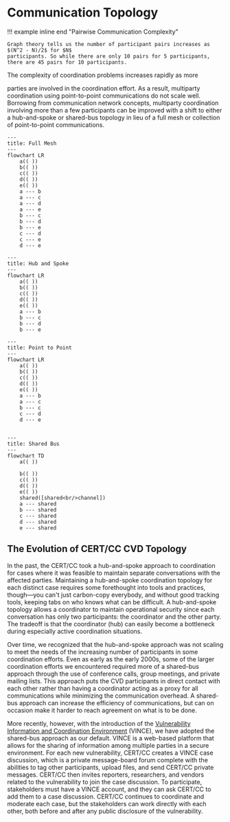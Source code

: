 # Communication Topology

!!! example inline end "Pairwise Communication Complexity"

    Graph theory tells us the number of participant pairs increases as $(N^2 - N)/2$ for $N$
    participants. So while there are only 10 pairs for 5 participants, there are 45 pairs for 10 participants.
    

<!--start-->The complexity of coordination problems increases rapidly as more
parties are involved in the coordination effort.
As a result, multiparty coordination using point-to-point
communications do not scale well.<!--end--> 
Borrowing from communication network
concepts, multiparty coordination involving more than a few participants
can be improved with a shift to either a hub-and-spoke or shared-bus
topology in lieu of a full mesh or collection of point-to-point
communications.

<div class="grid cards" markdown>

```mermaid
---
title: Full Mesh
---
flowchart LR
    a(( ))
    b(( ))
    c(( ))
    d(( ))
    e(( ))
    a --- b
    a --- c
    a --- d
    a --- e
    b --- c
    b --- d
    b --- e
    c --- d
    c --- e
    d --- e
```

```mermaid
---
title: Hub and Spoke
---
flowchart LR
    a(( ))
    b(( ))
    c(( ))
    d(( ))
    e(( ))
    a --- b
    b --- c
    b --- d
    b --- e
```

```mermaid
---
title: Point to Point
---
flowchart LR
    a(( ))
    b(( ))
    c(( ))
    d(( ))
    e(( ))
    a --- b
    a --- c
    b --- c
    c --- d
    d --- e
    
```

```mermaid
---
title: Shared Bus
---
flowchart TD
    a(( ))
  
    b(( ))
    c(( ))
    d(( ))
    e(( ))
    shared([shared<br/>channel])
    a --- shared
    b --- shared
    c --- shared
    d --- shared
    e --- shared
```

</div>

## The Evolution of CERT/CC CVD Topology

In the past, the CERT/CC took a hub-and-spoke approach to coordination
for cases where it was feasible to maintain separate conversations with
the affected parties. Maintaining a hub-and-spoke
coordination topology for each distinct case requires some forethought
into tools and practices, though&mdash;you can't just carbon-copy
everybody, and without good tracking tools, keeping tabs on who knows
what can be difficult. A hub-and-spoke topology allows a coordinator to
maintain operational security since each conversation has only two
participants: the coordinator and the other party. The tradeoff is that
the coordinator (hub) can easily become a bottleneck during especially
active coordination situations.

Over time, we recognized that the hub-and-spoke approach was not
scaling to meet the needs of the increasing number of participants in
some coordination efforts. 
Even as early as the early 2000s, some of the larger coordination efforts we encountered
required more of a shared-bus approach through the use of conference
calls, group meetings, and private mailing lists. This approach puts the
CVD participants in direct contact with each other rather than having a
coordinator acting as a proxy for all communications while minimizing
the communication overhead. A shared-bus approach can increase the
efficiency of communications, but can on occasion make it harder to
reach agreement on what is to be done.

More recently, however, with the introduction of the 
[Vulnerability Information and Coordination Environment](https://insights.sei.cmu.edu/news/certcc-releases-vince-software-vulnerability-collaboration-platform/)
(VINCE), we have adopted the shared-bus approach as our default.
VINCE is a web-based platform that allows for the sharing of information
among multiple parties in a secure environment.
For each new vulnerability, CERT/CC creates a VINCE case discussion, 
which is a private message-board forum complete with the abilities to tag
other participants, upload files, and send CERT/CC private messages. 
CERT/CC then invites reporters, researchers, and vendors related to the 
vulnerability to join the case discussion. To participate, stakeholders
must have a VINCE account, and they can ask CERT/CC to add them to a case
discussion. CERT/CC continues to coordinate and moderate each case,
but the stakeholders can work directly with each other, both before and 
after any public disclosure of the vulnerability.

